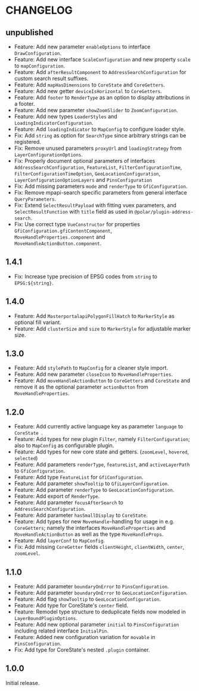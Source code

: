 # CHANGELOG

## unpublished

- Feature: Add new parameter `enableOptions` to interface `DrawConfiguration`.
- Feature: Add new interface `ScaleConfiguration` and new property `scale` to `mapConfiguration`.
- Feature: Add `afterResultComponent` to `AddressSearchConfiguration` for custom search result suffixes.
- Feature: Add `mapHasDimensions` to `CoreState` and `CoreGetters`.
- Feature: Add new getter `deviceIsHorizontal` to `CoreGetters`.
- Feature: Add `footer` to `RenderType` as an option to display attributions in a footer.
- Feature: Add new parameter `showZoomSlider` to `ZoomConfiguration`.
- Feature: Add new types `LoaderStyles` and `LoadingIndicatorConfiguration`.
- Feature: Add `loadingIndicator` to `MapConfig` to configure loader style.
- Fix: Add `string` as option for `SearchType` since arbitrary strings can be registered.
- Fix: Remove unused parameters `proxyUrl` and `loadingStrategy` from `LayerConfigurationOptions`.
- Fix: Properly document optional parameters of interfaces `AddressSearchConfiguration`, `FeatureList`, `FilterConfigurationTime`, `FilterConfigurationTimeOption`, `GeoLocationConfiguration`, `LayerConfigurationOptionLayers` and `PinsConfiguration`
- Fix: Add missing parameters `mode` and `renderType` to `GfiConfiguration`.
- Fix: Remove mpapi-search specific parameters from general interface `QueryParameters`.
- Fix: Extend `SelectResultPayload` with fitting vuex parameters, and `SelectResultFunction` with `title` field as used in `@polar/plugin-address-search`.
- Fix: Use correct type `VueConstructor` for properties `GfiConfiguration.gfiContentComponent`, `MoveHandleProperties.component` and `MoveHandleActionButton.component`.

## 1.4.1

- Fix: Increase type precision of EPSG codes from `string` to `EPSG:${string}`.

## 1.4.0

- Feature: Add `MasterportalapiPolygonFillHatch` to `MarkerStyle` as optional fill variant.
- Feature: Add `clusterSize` and `size` to `MarkerStyle` for adjustable marker size.

## 1.3.0

- Feature: Add `stylePath` to `MapConfig` for a cleaner style import.
- Feature: Add new parameter `closeIcon` to `MoveHandleProperties`.
- Feature: Add `moveHandleActionButton` to `CoreGetters` and `CoreState` and remove it as the optional parameter `actionButton` from `MoveHandleProperties`.

## 1.2.0

- Feature: Add currently active language key as parameter `language` to `CoreState `.
- Feature: Add types for new plugin `Filter`, namely `FilterConfiguration`; also to `MapConfig` as configurable plugin.
- Feature: Add types for new core state and getters. (`zoomLevel`, `hovered`, `selected`)
- Feature: Add parameters `renderType`, `featureList`, and `activeLayerPath` to `GfiConfiguration`.
- Feature: Add type `FeatureList` for `GfiConfiguration`.
- Feature: Add parameter `showTooltip` to `GfiLayerConfiguration`.
- Feature: Add parameter `renderType` to `GeoLocationConfiguration`.
- Feature: Add export of `RenderType`.
- Feature: Add parameter `focusAfterSearch` to `AddressSearchConfiguration`.
- Feature: Add parameter `hasSmallDisplay` to `CoreState`.
- Feature: Add types for new `MoveHandle`-handling for usage in e.g. `CoreGetters`; namely the interfaces `MoveHandleProperties` and `MoveHandleActionButton` as well as the type `MoveHandleProps`. 
- Feature: Add `layerConf` to `MapConfig`.
- Fix: Add missing `CoreGetter` fields `clientHeight`, `clientWidth`, `center`, `zoomLevel`.

## 1.1.0

- Feature: Add parameter `boundaryOnError` to `PinsConfiguration`.
- Feature: Add parameter `boundaryOnError` to `GeoLocationConfiguration`.
- Feature: Add flag `showTooltip` to `GeoLocationConfiguration`.
- Feature: Add type for CoreState's `center` field.
- Feature: Remodel type structure to deduplicate fields now modeled in `LayerBoundPluginOptions`.
- Feature: Add new optional parameter `initial` to `PinsConfiguration` including related interface `InitialPin`.
- Feature: Added new configuration variation for `movable` in `PinsConfiguration`.
- Fix: Add type for CoreState's nested `.plugin` container.

## 1.0.0

Initial release.
